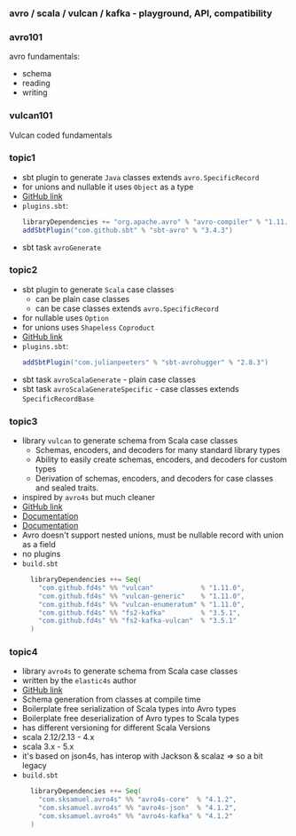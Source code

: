 ### avro / scala / vulcan / kafka - playground, API, compatibility

### avro101

avro fundamentals:
- schema
- reading
- writing

### vulcan101

Vulcan coded fundamentals

### topic1
- sbt plugin to generate `Java` classes extends `avro.SpecificRecord`
- for unions and nullable it uses `Object` as a type
- [GitHub link](https://github.com/sbt/sbt-avro)
- `plugins.sbt`:
    ```scala
    libraryDependencies += "org.apache.avro" % "avro-compiler" % "1.11.3"
    addSbtPlugin("com.github.sbt" % "sbt-avro" % "3.4.3")
    ```
- sbt task `avroGenerate`

### topic2
- sbt plugin to generate `Scala` case classes
  - can be plain case classes 
  - can be case classes extends `avro.SpecificRecord`
- for nullable uses `Option`
- for unions uses `Shapeless` `Coproduct`
- [GitHub link](https://github.com/julianpeeters/avrohugger)
- `plugins.sbt`:
    ```scala
    addSbtPlugin("com.julianpeeters" % "sbt-avrohugger" % "2.8.3")
    ```
- sbt task `avroScalaGenerate`         - plain case classes
- sbt task `avroScalaGenerateSpecific` - case classes extends `SpecificRecordBase`

### topic3
- library `vulcan` to generate schema from Scala case classes
  - Schemas, encoders, and decoders for many standard library types
  - Ability to easily create schemas, encoders, and decoders for custom types
  - Derivation of schemas, encoders, and decoders for case classes and sealed traits.
- inspired by `avro4s` but much cleaner
- [GitHub link](https://github.com/fd4s/vulcan)
- [Documentation](https://fd4s.github.io/vulcan/)
- [Documentation](https://fd4s.github.io/vulcan/docs/codecs)
- Avro doesn't support nested unions, must be nullable record with union as a field
- no plugins
- `build.sbt`
  ```scala
    libraryDependencies ++= Seq(
      "com.github.fd4s" %% "vulcan"            % "1.11.0",
      "com.github.fd4s" %% "vulcan-generic"    % "1.11.0",
      "com.github.fd4s" %% "vulcan-enumeratum" % "1.11.0",
      "com.github.fd4s" %% "fs2-kafka"         % "3.5.1",
      "com.github.fd4s" %% "fs2-kafka-vulcan"  % "3.5.1"
    )
  ```

### topic4
- library `avro4s` to generate schema from Scala case classes
- written by the `elastic4s` author
- [GitHub link](https://github.com/sksamuel/avro4s)
- Schema generation from classes at compile time
- Boilerplate free serialization of Scala types into Avro types
- Boilerplate free deserialization of Avro types to Scala types
- has different versioning for different Scala Versions
- scala 2.12/2.13 - 4.x
- scala 3.x       - 5.x
- it's based on json4s, has interop with Jackson & scalaz => so a bit legacy
- `build.sbt`
  ```scala
    libraryDependencies ++= Seq(
      "com.sksamuel.avro4s" %% "avro4s-core"  % "4.1.2",
      "com.sksamuel.avro4s" %% "avro4s-json"  % "4.1.2",
      "com.sksamuel.avro4s" %% "avro4s-kafka" % "4.1.2"
    )
  ```